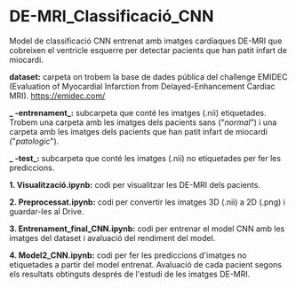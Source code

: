 # DE-MRI_Classificació_CNN
Model de classificació CNN entrenat amb imatges cardíaques DE-MRI que cobreixen el ventricle esquerre per detectar pacients que han patit infart de miocardi.

**dataset:** carpeta on trobem la base de dades pública del challenge EMIDEC (Evaluation of Myocardial Infarction from Delayed-Enhancement Cardiac MRI).
  https://emidec.com/
  
   **_   -entrenament_:** subcarpeta que conté les imatges (.nii) etiquetades. Trobem una carpeta amb les imatges dels pacients sans ("_normal_") i una carpeta          amb les imatges dels pacients que han patit infart de miocardi ("_patologic_").
       
   **_   -test_:** subcarpeta que conté les imatges (.nii) no etiquetades per fer les prediccions.
       

**1. Visualització.ipynb:** codi per visualitzar les DE-MRI dels pacients.
  
**2. Preprocessat.ipynb:** codi per convertir les imatges 3D (.nii) a 2D (.png) i guardar-les al Drive. 
  
**3. Entrenament_final_CNN.ipynb:** codi per entrenar el model CNN amb les imatges del dataset i avaluació del rendiment del model. 
  
**4. Model2_CNN.ipynb:** codi per fer les prediccions d'imatges no etiquetades a partir del model entrenat. Avaluació de cada pacient segons els resultats obtinguts després de l'estudi de les imatges DE-MRI. 
